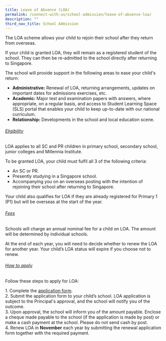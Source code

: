 ```yaml
---
title: Leave of Absence (LOA)
permalink: /connect-with-us/school-admission/leave-of-absence-loa/
description: ""
third_nav_title: School Admission
---
```

The LOA scheme allows your child to rejoin their school after they return from overseas.

If your child is granted LOA, they will remain as a registered student of the school. They can then be re-admitted to the school directly after returning to Singapore.

The school will provide support in the following areas to ease your child's  return:

*   **Administrative:** Renewal of LOA, returning arrangements, updates on important dates for admissions exercises, etc.
*   **Academic:** Major test and examination papers with answers, where appropriate, on a regular basis, and access to Student Learning Space (SLS) portal that enables your child to keep up-to-date with our national curriculum.
*   **Relationship:** Developments in the school and local education scene.  
      
<h6><u>Eligibility</u></h6>
LOA applies to all SC and PR children in primary school, secondary school, junior colleges and Millennia Institute.

To be granted LOA, your child must fulfil all 3 of the following criteria:

*   An SC or PR.
*   Presently studying in a Singapore school.
*   Accompanying you on an overseas posting with the intention of rejoining their school after returning to Singapore. 

Your child also qualifies for LOA if they are already registered for Primary 1 (P1) but will be overseas at the start of the year.  

<h6><u>Fees</u></h6>
Schools will charge an annual nominal fee for a child on LOA. The amount will be determined by individual schools.

At the end of each year, you will need to decide whether to renew the LOA for another year. Your child’s LOA status will expire if you choose not to renew.

<h6><u>How to apply</u></h6>
Follow these steps to apply for LOA:

1\.  Complete the [application form](https://go.gov.sg/ftppsleaveofabsence). <br>
2\.  Submit the application form to your child’s school. LOA application is subject to the Principal's approval, and the school will notify you of the outcome.<br>
3\.  Upon approval, the school will inform you of the amount payable. Enclose a cheque made payable to the school (if the application is made by post) or make a cash payment at the school. Please do not send cash by post. <br>
4\.  Renew LOA in **November** each year by submitting the renewal application form together with the required payment.